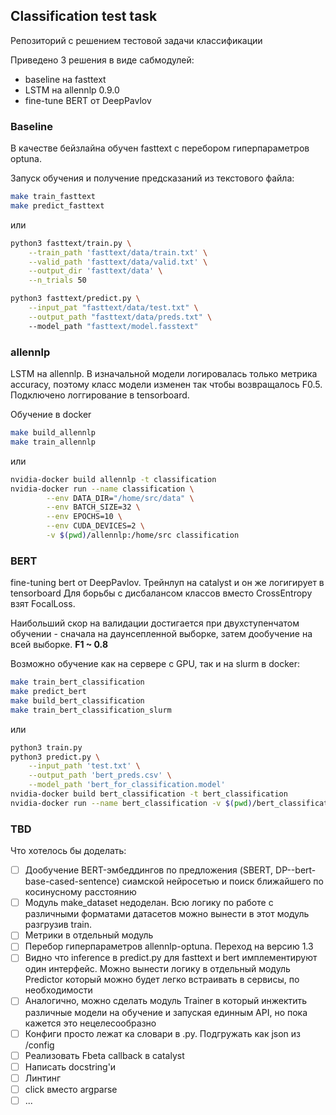 ## Classification test task

Репозиторий с решением тестовой задачи классификации

Приведено 3 решения в виде сабмодулей:
- baseline на fasttext
- LSTM на allennlp 0.9.0
- fine-tune BERT от DeepPavlov

### Baseline

В качестве бейзлайна обучен fasttext с перебором гиперпараметров optuna.

Запуск обучения и получение предсказаний из текстового файла:
```bash
make train_fasttext
make predict_fasttext
```
или
```bash
python3 fasttext/train.py \
    --train_path 'fasttext/data/train.txt' \
    --valid_path 'fasttext/data/valid.txt' \
    --output_dir 'fasttext/data' \
    --n_trials 50

python3 fasttext/predict.py \
    --input_pat "fasttext/data/test.txt" \
    --output_path "fasttext/data/preds.txt" \ 
    --model_path "fasttext/model.fasstext"
```

### allennlp
LSTM на allennlp. В изначальной модели логировалась только метрика accuracy,
поэтому класс модели изменен так чтобы возвращалось F0.5.
Подключено логгирование в tensorboard.

Обучение в docker
```bash
make build_allennlp
make train_allennlp
```
или
```bash
nvidia-docker build allennlp -t classification
nvidia-docker run --name classification \
		--env DATA_DIR="/home/src/data" \
		--env BATCH_SIZE=32 \
		--env EPOCHS=10 \
		--env CUDA_DEVICES=2 \
	    -v $(pwd)/allennlp:/home/src classification
```

### BERT
fine-tuning bert от DeepPavlov. Трейнлуп на catalyst и он же логигирует в tensorboard
Для борьбы с дисбалансом классов вместо CrossEntropy взят FocalLoss.

Наибольший скор на валидации достигается при двухступенчатом обучении - сначала на даунсепленной выборке, затем дообучение на всей выборке. **F1 ~ 0.8**

Возможно обучение как на сервере с GPU, так и на slurm в docker:
```bash
make train_bert_classification
make predict_bert
make build_bert_classification
make train_bert_classification_slurm
```
или
```bash
python3 train.py
python3 predict.py \
    --input_path 'test.txt' \
    --output_path 'bert_preds.csv' \
    --model_path 'bert_for_classification.model' 
nvidia-docker build bert_classification -t bert_classification
nvidia-docker run --name bert_classification -v $(pwd)/bert_classification
```


### TBD
Что хотелось бы доделать:

 - [ ] Дообучение BERT-эмбеддингов по предложения (SBERT, DP--bert-base-cased-sentence) сиамской нейросетью и поиск ближайшего по косинусному расстоянию
 - [ ] Модуль make_dataset недоделан. Всю логику по работе с различными форматами датасетов можно вынести в этот модуль разгрузив train.
 - [ ] Метрики в отдельный модуль
 - [ ] Перебор гиперпараметров allennlp-optuna. Переход на версию 1.3
 - [ ] Видно что inference в predict.py для fasttext и bert имплементируют один интерфейс. Можно вынести логику в отдельный модуль Predictor который можно будет легко встраивать в сервисы, по необходимости
 - [ ] Аналогично, можно сделать модуль Trainer в который инжектить различные модели на обучение и запуская единным API, но пока кажется это нецелесообразно
 - [ ] Конфиги просто лежат ка словари в .py. Подгружать как json из /config
 - [ ] Реализовать Fbeta callback в catalyst
 - [ ] Написать docstring'и
 - [ ] Линтинг
 - [ ] click вместо argparse
 - [ ] ...
